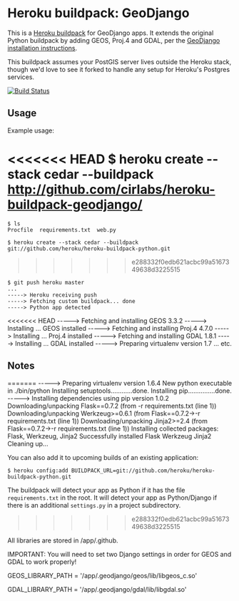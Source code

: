 Heroku buildpack: GeoDjango
========================

This is a [Heroku buildpack](http://devcenter.heroku.com/articles/buildpacks) for GeoDjango apps.
It extends the original Python buildpack by adding GEOS, Proj.4 and GDAL, per the [GeoDjango installation
instructions](https://docs.djangoproject.com/en/dev/ref/contrib/gis/install/).

This buildpack assumes your PostGIS server lives outside the Heroku stack, though we'd love to see it
forked to handle any setup for Heroku's Postgres services.

[![Build Status](https://secure.travis-ci.org/heroku/heroku-buildpack-python.png?branch=master)](http://travis-ci.org/heroku/heroku-buildpack-python)

Usage
-----

Example usage:

<<<<<<< HEAD
    $ heroku create --stack cedar --buildpack http://github.com/cirlabs/heroku-buildpack-geodjango/
=======
    $ ls
    Procfile  requirements.txt  web.py

    $ heroku create --stack cedar --buildpack git://github.com/heroku/heroku-buildpack-python.git
>>>>>>> e288332f0edb621acbc99a5167349638d3225515

    $ git push heroku master
    ...
    -----> Heroku receiving push
    -----> Fetching custom buildpack... done
    -----> Python app detected
<<<<<<< HEAD
    -----> Fetching and installing GEOS 3.3.2
    -----> Installing ...
       GEOS installed
    -----> Fetching and installing Proj.4 4.7.0
    -----> Installing ...
       Proj.4 installed
    -----> Fetching and installing GDAL 1.8.1
    -----> Installing ...
       GDAL installed
    -----> Preparing virtualenv version 1.7
    ... etc.

Notes
-----
=======
    -----> Preparing virtualenv version 1.6.4
           New python executable in ./bin/python
           Installing setuptools............done.
           Installing pip...............done.
    -----> Installing dependencies using pip version 1.0.2
           Downloading/unpacking Flask==0.7.2 (from -r requirements.txt (line 1))
           Downloading/unpacking Werkzeug>=0.6.1 (from Flask==0.7.2->-r requirements.txt (line 1))
           Downloading/unpacking Jinja2>=2.4 (from Flask==0.7.2->-r requirements.txt (line 1))
           Installing collected packages: Flask, Werkzeug, Jinja2
           Successfully installed Flask Werkzeug Jinja2
           Cleaning up...

You can also add it to upcoming builds of an existing application:

    $ heroku config:add BUILDPACK_URL=git://github.com/heroku/heroku-buildpack-python.git

The buildpack will detect your app as Python if it has the file `requirements.txt` in the root. It will detect your app as Python/Django if there is an additional `settings.py` in a project subdirectory.
>>>>>>> e288332f0edb621acbc99a5167349638d3225515

All libraries are stored in /app/.github.

IMPORTANT: You will need to set two Django settings in order for GEOS and GDAL to work properly!

GEOS_LIBRARY_PATH = '/app/.geodjango/geos/lib/libgeos_c.so'

GDAL_LIBRARY_PATH = '/app/.geodjango/gdal/lib/libgdal.so'
